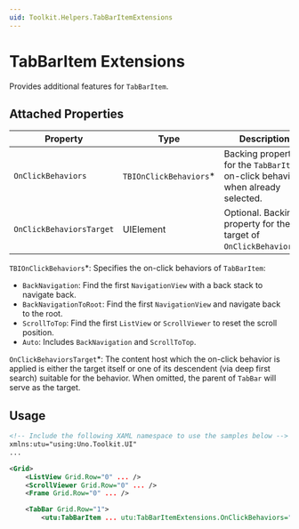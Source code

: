 ```yaml
---
uid: Toolkit.Helpers.TabBarItemExtensions
---
```


# TabBarItem Extensions

Provides additional features for `TabBarItem`.

## Attached Properties

Property|Type|Description
-|-|-
`OnClickBehaviors`|`TBIOnClickBehaviors`\*|Backing property for the `TabBarItem` on-click behaviors when already selected.
`OnClickBehaviorsTarget`|UIElement|Optional. Backing property for the target of `OnClickBehaviors`.\*

`TBIOnClickBehaviors`\*: Specifies the on-click behaviors of `TabBarItem`:

- `BackNavigation`: Find the first `NavigationView` with a back stack to navigate back.  
- `BackNavigationToRoot`: Find the first `NavigationView` and navigate back to the root.  
- `ScrollToTop`: Find the first `ListView` or `ScrollViewer` to reset the scroll position.  
- `Auto`: Includes `BackNavigation` and `ScrollToTop`.  


`OnClickBehaviorsTarget`\*: The content host which the on-click behavior is applied is either the target itself or one of its descendent (via deep first search) suitable for the behavior. When omitted, the parent of `TabBar` will serve as the target.

## Usage

```xml
<!-- Include the following XAML namespace to use the samples below -->
xmlns:utu="using:Uno.Toolkit.UI"
...

<Grid>
    <ListView Grid.Row="0" ... />
    <ScrollViewer Grid.Row="0" ... />
    <Frame Grid.Row="0" ... />

    <TabBar Grid.Row="1">
        <utu:TabBarItem ... utu:TabBarItemExtensions.OnClickBehaviors="Auto" />
```
